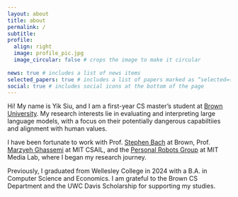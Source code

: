 ```yaml
---
layout: about
title: about
permalink: /
subtitle:
profile:
  align: right
  image: profile_pic.jpg
  image_circular: false # crops the image to make it circular
    
news: true # includes a list of news items
selected_papers: true # includes a list of papers marked as “selected={true}”
social: true # includes social icons at the bottom of the page
---
```

Hi! My name is Yik Siu, and I am a first-year CS master’s student at [Brown University](https://www.brown.edu/). My research interests lie in evaluating and interpreting large language models, with a focus on their potentially dangerous capabiltiies and alignment with human values.

I have been fortunate to work with Prof. [Stephen Bach](https://cs.brown.edu/people/sbach/) at Brown, Prof. [Marzyeh Ghassemi](https://www.csail.mit.edu/person/marzyeh-ghassemi) at MIT CSAIL, and the [Personal Robots Group](https://www.media.mit.edu/groups/personal-robots/overview/) at MIT Media Lab, where I began my research journey.

Previously, I graduated from Wellesley College in 2024 with a B.A. in Computer Science and Economics. I am grateful to the Brown CS Department and the UWC Davis Scholarship for supporting my studies.

<!-- Write your biography here. Tell the world about yourself. Link to your favorite [subreddit](http://reddit.com). You can put a picture in, too. The code is already in, just name your picture `prof_pic.jpg` and put it in the `img/` folder. -->
<!-- Put your address / P.O. box / other info right below your picture. You can also disable any of these elements by editing `profile` property of the YAML header of your `_pages/about.md`. Edit `_bibliography/papers.bib` and Jekyll will render your [publications page](/al-folio/publications/) automatically. -->
<!-- Link to your social media connections, too. This theme is set up to use [Font Awesome icons](https://fontawesome.com/) and [Academicons](https://jpswalsh.github.io/academicons/), like the ones below. Add your Facebook, Twitter, LinkedIn, Google Scholar, or just disable all of them. -->
